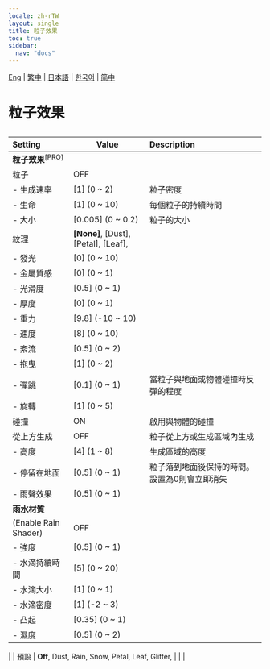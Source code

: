 ```yaml
---
locale: zh-rTW
layout: single
title: 粒子效果
toc: true
sidebar:
  nav: "docs"
---
```

[Eng](/dancexr/menu/2025.4/scene/particles) | [繁中](/tw/dancexr/menu/2025.4/scene/particles) | [日本語](/jp/dancexr/menu/2025.4/scene/particles) | [한국어](/kr/dancexr/menu/2025.4/scene/particles) | [简中](/zh/dancexr/menu/2025.4/scene/particles)

# 粒子效果

## 

| Setting | Value | Description |
| :--- | --- | :--- |
|**粒子效果**<sup>[PRO]</sup> | | 
| 粒子 | OFF | 
|- 生成速率 | [1] (0 ~ 2) | 粒子密度
|- 生命 | [1] (0 ~ 10) | 每個粒子的持續時間
|- 大小 | [0.005] (0 ~ 0.2) | 粒子的大小
| 紋理 |  **[None]**,  [Dust],  [Petal],  [Leaf],  |  |
|- 發光 | [0] (0 ~ 10) | 
|- 金屬質感 | [0] (0 ~ 1) | 
|- 光滑度 | [0.5] (0 ~ 1) | 
|- 厚度 | [0] (0 ~ 1) | 
|- 重力 | [9.8] (-10 ~ 10) | 
|- 速度 | [8] (0 ~ 10) | 
|- 紊流 | [0.5] (0 ~ 2) | 
|- 拖曳 | [1] (0 ~ 2) | 
|- 彈跳 | [0.1] (0 ~ 1) | 當粒子與地面或物體碰撞時反彈的程度
|- 旋轉 | [1] (0 ~ 5) | 
| 碰撞 | ON | 啟用與物體的碰撞
| 從上方生成 | OFF | 粒子從上方或生成區域內生成
|- 高度 | [4] (1 ~ 8) | 生成區域的高度
|- 停留在地面 | [0.5] (0 ~ 1) | 粒子落到地面後保持的時間。設置為0則會立即消失
|- 雨聲效果 | [0.5] (0 ~ 1) | 
|**雨水材質** | | 
| (Enable Rain Shader) | OFF | 
|- 強度 | [0.5] (0 ~ 1) | 
|- 水滴持續時間 | [5] (0 ~ 20) | 
|- 水滴大小 | [1] (0 ~ 1) | 
|- 水滴密度 | [1] (-2 ~ 3) | 
|- 凸起 | [0.35] (0 ~ 1) | 
|- 濕度 | [0.5] (0 ~ 2) | 
|
| 預設 |  **Off**,  Dust,  Rain,  Snow,  Petal,  Leaf,  Glitter,  |  |
|
